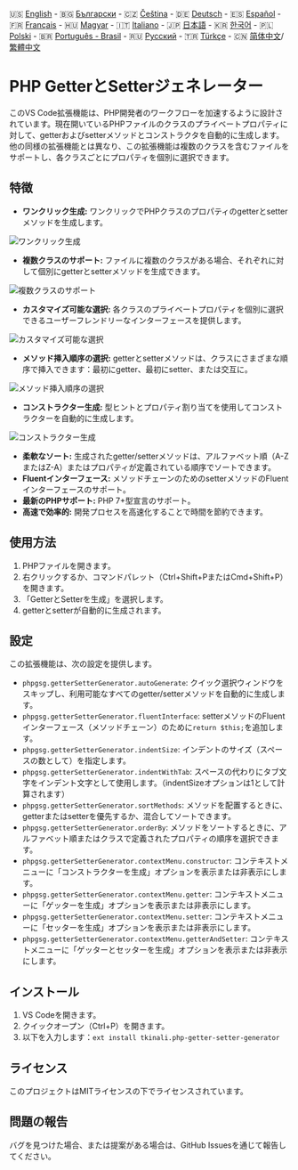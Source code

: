 🇺🇸 [English](./README.md) - 🇧🇬 [Български](./README_BG.md) - 🇨🇿 [Čeština](./README_CS.md) - 🇩🇪 [Deutsch](./README_DE.md) - 🇪🇸 [Español](./README_ES.md) - 🇫🇷 [Français](./README_FR.md) - 🇭🇺 [Magyar](./README_HU.md) - 🇮🇹 [Italiano](./README_IT.md) - 🇯🇵 [日本語](./README_JA.md) - 🇰🇷 [한국어](./README_KO.md) - 🇵🇱 [Polski](./README_PL.md) - 🇧🇷 [Português - Brasil](./README_PT-BR.md) - 🇷🇺 [Русский](./README_RU.md) - 🇹🇷 [Türkçe](./README_TR.md) - 🇨🇳 [简体中文](./README_ZH-CN.md)/[繁體中文](./README_ZH-TW.md)

# PHP GetterとSetterジェネレーター

このVS Code拡張機能は、PHP開発者のワークフローを加速するように設計されています。現在開いているPHPファイルのクラスのプライベートプロパティに対して、getterおよびsetterメソッドとコンストラクタを自動的に生成します。他の同様の拡張機能とは異なり、この拡張機能は複数のクラスを含むファイルをサポートし、各クラスごとにプロパティを個別に選択できます。

## 特徴

- **ワンクリック生成:** ワンクリックでPHPクラスのプロパティのgetterとsetterメソッドを生成します。

![ワンクリック生成](images/one-click.gif "ワンクリック生成")

- **複数クラスのサポート:** ファイルに複数のクラスがある場合、それぞれに対して個別にgetterとsetterメソッドを生成できます。

![複数クラスのサポート](images/multi-class.gif "複数クラスのサポート")

- **カスタマイズ可能な選択:** 各クラスのプライベートプロパティを個別に選択できるユーザーフレンドリーなインターフェースを提供します。

![カスタマイズ可能な選択](images/property-select.gif "カスタマイズ可能な選択")

- **メソッド挿入順序の選択:** getterとsetterメソッドは、クラスにさまざまな順序で挿入できます：最初にgetter、最初にsetter、または交互に。

![メソッド挿入順序の選択](images/flexible-sort.gif "メソッド挿入順序の選択")

- **コンストラクター生成:** 型ヒントとプロパティ割り当てを使用してコンストラクターを自動的に生成します。

![コンストラクター生成](images/constructor.gif "コンストラクター生成")

- **柔軟なソート:** 生成されたgetter/setterメソッドは、アルファベット順（A-ZまたはZ-A）またはプロパティが定義されている順序でソートできます。
- **Fluentインターフェース:** メソッドチェーンのためのsetterメソッドのFluentインターフェースのサポート。
- **最新のPHPサポート:** PHP 7+型宣言のサポート。
- **高速で効率的:** 開発プロセスを高速化することで時間を節約できます。

## 使用方法

1. PHPファイルを開きます。
2. 右クリックするか、コマンドパレット（Ctrl+Shift+PまたはCmd+Shift+P）を開きます。
3. 「GetterとSetterを生成」を選択します。
4. getterとsetterが自動的に生成されます。

## 設定

この拡張機能は、次の設定を提供します。

- `phpgsg.getterSetterGenerator.autoGenerate`: クイック選択ウィンドウをスキップし、利用可能なすべてのgetter/setterメソッドを自動的に生成します。
- `phpgsg.getterSetterGenerator.fluentInterface`: setterメソッドのFluentインターフェース（メソッドチェーン）のために`return $this;`を追加します。
- `phpgsg.getterSetterGenerator.indentSize`: インデントのサイズ（スペースの数として）を指定します。
- `phpgsg.getterSetterGenerator.indentWithTab`: スペースの代わりにタブ文字をインデント文字として使用します。（indentSizeオプションは1として計算されます）
- `phpgsg.getterSetterGenerator.sortMethods`: メソッドを配置するときに、getterまたはsetterを優先するか、混合してソートできます。
- `phpgsg.getterSetterGenerator.orderBy`: メソッドをソートするときに、アルファベット順またはクラスで定義されたプロパティの順序を選択できます。
- `phpgsg.getterSetterGenerator.contextMenu.constructor`: コンテキストメニューに「コンストラクターを生成」オプションを表示または非表示にします。
- `phpgsg.getterSetterGenerator.contextMenu.getter`: コンテキストメニューに「ゲッターを生成」オプションを表示または非表示にします。
- `phpgsg.getterSetterGenerator.contextMenu.setter`: コンテキストメニューに「セッターを生成」オプションを表示または非表示にします。
- `phpgsg.getterSetterGenerator.contextMenu.getterAndSetter`: コンテキストメニューに「ゲッターとセッターを生成」オプションを表示または非表示にします。

## インストール

1. VS Codeを開きます。
2. クイックオープン（Ctrl+P）を開きます。
3. 以下を入力します：`ext install tkinali.php-getter-setter-generator`

## ライセンス

このプロジェクトはMITライセンスの下でライセンスされています。

## 問題の報告

バグを見つけた場合、または提案がある場合は、GitHub Issuesを通じて報告してください。
